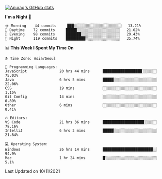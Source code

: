
<!--
**BHyeonKim/BHyeonKim** is a ✨ _special_ ✨ repository because its `README.md` (this file) appears on your GitHub profile.

Here are some ideas to get you started:

- 🔭 I’m currently working on ...
- 🌱 I’m currently learning ...
- 👯 I’m looking to collaborate on ...
- 🤔 I’m looking for help with ...
- 💬 Ask me about ...
- 📫 How to reach me: ...
- 😄 Pronouns: ...
- ⚡ Fun fact: ...
-->
[![Anurag's GitHub stats](https://github-readme-stats.vercel.app/api?username=BHyeonKim&show_icons=true&theme=dark)
](https://github.com/anuraghazra/github-readme-stats)
<!--START_SECTION:waka-->
**I'm a Night 🦉** 

```text
🌞 Morning    44 commits     ███░░░░░░░░░░░░░░░░░░░░░░   13.21% 
🌆 Daytime    72 commits     █████░░░░░░░░░░░░░░░░░░░░   21.62% 
🌃 Evening    98 commits     ███████░░░░░░░░░░░░░░░░░░   29.43% 
🌙 Night      119 commits    █████████░░░░░░░░░░░░░░░░   35.74%

```


📊 **This Week I Spent My Time On** 

```text
⌚︎ Time Zone: Asia/Seoul

💬 Programming Languages: 
JavaScript               20 hrs 44 mins      ██████████████████░░░░░░░   75.03% 
Java                     6 hrs 5 mins        █████░░░░░░░░░░░░░░░░░░░░   22.06% 
CSS                      19 mins             ░░░░░░░░░░░░░░░░░░░░░░░░░   1.15% 
Git Config               14 mins             ░░░░░░░░░░░░░░░░░░░░░░░░░   0.89% 
Other                    6 mins              ░░░░░░░░░░░░░░░░░░░░░░░░░   0.41%

🔥 Editors: 
VS Code                  21 hrs 36 mins      ███████████████████░░░░░░   78.16% 
IntelliJ                 6 hrs 2 mins        █████░░░░░░░░░░░░░░░░░░░░   21.84%

💻 Operating System: 
Windows                  26 hrs 14 mins      ███████████████████████░░   94.9% 
Mac                      1 hr 24 mins        █░░░░░░░░░░░░░░░░░░░░░░░░   5.1%

```


 Last Updated on 10/11/2021
<!--END_SECTION:waka-->

